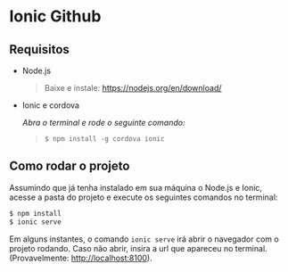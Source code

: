 # Ionic Github


## Requisitos

- Node.js

    > Baixe e instale: https://nodejs.org/en/download/

- Ionic e cordova

    *Abra o terminal e rode o seguinte comando:*
    > ```$ npm install -g cordova ionic ```
    
    

## Como rodar o projeto
Assumindo que já tenha instalado em sua máquina o Node.js e Ionic, acesse a pasta do projeto e execute os seguintes comandos no terminal:

```bash
$ npm install
$ ionic serve
```

Em alguns instantes, o comando ``ionic serve`` irá abrir o navegador com o projeto rodando. Caso não abrir, insira a url que apareceu no terminal. (Provavelmente: [http://localhost:8100](http://localhost:8100)).
